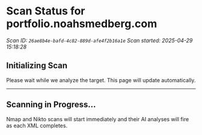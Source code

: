 # Scan Status for portfolio.noahsmedberg.com

*Scan ID: `26ae8b4e-bafd-4c82-889d-afe4f2b16a1e`*
*Scan started: 2025-04-29 15:18:28*

## Initializing Scan

Please wait while we analyze the target. This page will update automatically.

---

## Scanning in Progress...

Nmap and Nikto scans will start immediately and their AI analyses will fire as each XML completes.

